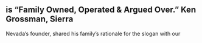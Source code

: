 ## is “Family Owned, Operated & Argued Over.” Ken Grossman, Sierra

Nevada’s founder, shared his family’s rationale for the slogan with our